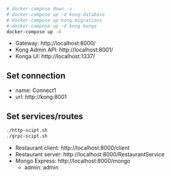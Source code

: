 ```bash
# docker-compose down -v
# docker-compose up -d kong-database
# docker-compose up kong-migrations
# docker-compose up -d kong konga
docker-compose up -d
```
- Gateway: http://localhost:8000/
- Kong Admin API: http://localhost:8001/
- Konga UI: http://localhost:1337/

## Set connection
- name: Connect1
- url: http://kong:8001

## Set services/routes
```bash
./http-scipt.sh
./grpc-scipt.sh
```
- Restaurant client: http://localhost:8000/client
- Restaurant server: http://localhost:8000/RestaurantService
- Mongo Express: http://localhost:8000/mongo
    - admin: admin